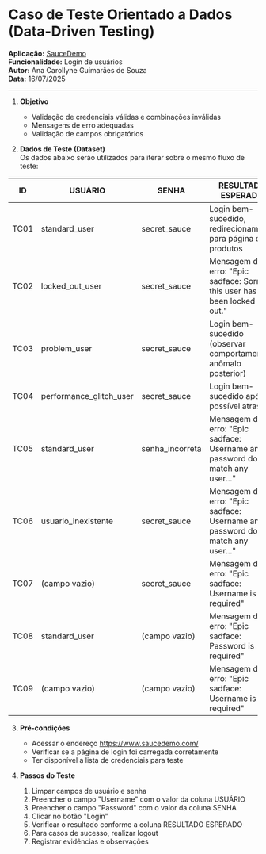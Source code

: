 # Caso de Teste Orientado a Dados (Data-Driven Testing)

**Aplicação:** [SauceDemo](https://www.saucedemo.com/)  
**Funcionalidade:** Login de usuários  
**Autor:** Ana Carollyne Guimarães de Souza  
**Data:** 16/07/2025  

---

1. **Objetivo**
   - Validação de credenciais válidas e combinações inválidas
   - Mensagens de erro adequadas
   - Validação de campos obrigatórios

2. **Dados de Teste (Dataset)**  
Os dados abaixo serão utilizados para iterar sobre o mesmo fluxo de teste:

| ID   | USUÁRIO                 | SENHA           | RESULTADO ESPERADO                                                               | PRIORIDADE | CATEGORIA |
|------|-------------------------|-----------------|----------------------------------------------------------------------------------|------------|-----------|
| TC01 | standard_user           | secret_sauce    | Login bem-sucedido, redirecionamento para página de produtos                     | Alta       | Positivo  |
| TC02 | locked_out_user         | secret_sauce    | Mensagem de erro: "Epic sadface: Sorry, this user has been locked out."          | Alta       | Negativo  |
| TC03 | problem_user            | secret_sauce    | Login bem-sucedido (observar comportamento anômalo posterior)                    | Média      | Positivo  |
| TC04 | performance_glitch_user | secret_sauce    | Login bem-sucedido após possível atraso                                          | Média      | Positivo  |
| TC05 | standard_user           | senha_incorreta | Mensagem de erro: "Epic sadface: Username and password do not match any user..." | Alta       | Negativo  |
| TC06 | usuario_inexistente     | secret_sauce    | Mensagem de erro: "Epic sadface: Username and password do not match any user..." | Alta       | Negativo  |
| TC07 | (campo vazio)           | secret_sauce    | Mensagem de erro: "Epic sadface: Username is required"                           | Alta       | Validação |
| TC08 | standard_user           | (campo vazio)   | Mensagem de erro: "Epic sadface: Password is required"                           | Alta       | Validação |
| TC09 | (campo vazio)           | (campo vazio)   | Mensagem de erro: "Epic sadface: Username is required"                           | Média      | Validação |

3. **Pré-condições**
   - Acessar o endereço https://www.saucedemo.com/
   - Verificar se a página de login foi carregada corretamente
   - Ter disponível a lista de credenciais para teste
     
4. **Passos do Teste**
   1. Limpar campos de usuário e senha
   2. Preencher o campo "Username" com o valor da coluna USUÁRIO
   3. Preencher o campo "Password" com o valor da coluna SENHA
   4. Clicar no botão "Login"
   5. Verificar o resultado conforme a coluna RESULTADO ESPERADO
   6. Para casos de sucesso, realizar logout
   7. Registrar evidências e observações 
